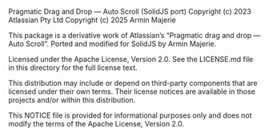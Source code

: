 Pragmatic Drag and Drop — Auto Scroll (SolidJS port)
Copyright (c) 2023 Atlassian Pty Ltd
Copyright (c) 2025 Armin Majerie

This package is a derivative work of Atlassian’s “Pragmatic drag and drop — Auto Scroll”.
Ported and modified for SolidJS by Armin Majerie.

Licensed under the Apache License, Version 2.0.
See the LICENSE.md file in this directory for the full license text.

This distribution may include or depend on third-party components that are
licensed under their own terms. Their license notices are available in those
projects and/or within this distribution.

This NOTICE file is provided for informational purposes only and does not
modify the terms of the Apache License, Version 2.0.
